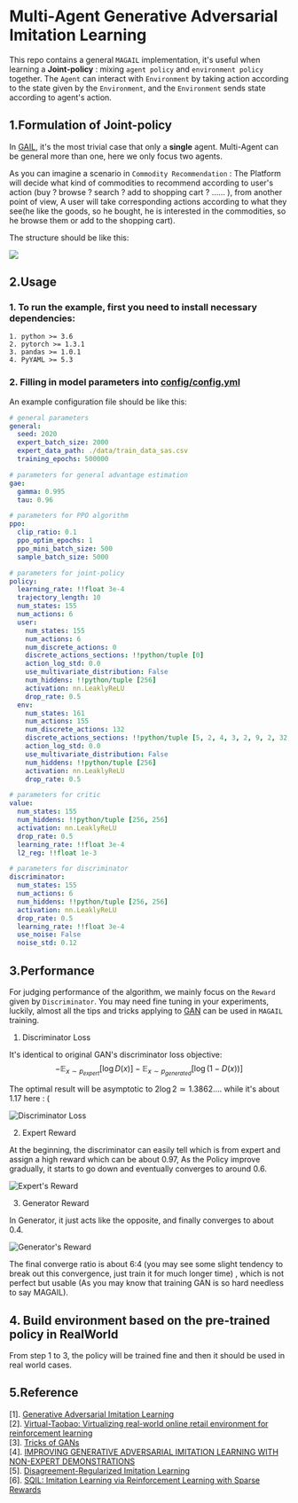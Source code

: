 # Multi-Agent Generative Adversarial Imitation Learning

   This repo contains a general `MAGAIL` implementation, it's useful when learning a **Joint-policy** : 
mixing `agent policy` and `environment policy` together.  The `Agent` can interact with `Environment` by taking action according to the state given by the `Environment`, 
and the `Environment` sends state according to agent's action.
   

## 1.Formulation of Joint-policy

   In [GAIL](https://arxiv.org/pdf/1606.03476.pdf), it's the most trivial case that only a **single** agent. Multi-Agent can be general more than one, here we only focus two agents.  

   As you can imagine a scenario in `Commodity Recommendation` :  The Platform will decide what kind of commodities to recommend according to user's action (buy ? browse ? search ? add to shopping cart ? ...... ),
from another point of view, A user will take corresponding actions according to what they see(he like the goods, so he bought, he is interested in the commodities, so he browse them or add to the shopping cart). 

The structure should be like this:

![](https://tva1.sinaimg.cn/large/00831rSTgy1gcxag8vihbj315c0c7dg4.jpg)


## 2.Usage

### 1. To run the example, first you need to install necessary dependencies:

```textmate
1. python >= 3.6
2. pytorch >= 1.3.1
3. pandas >= 1.0.1
4. PyYAML >= 5.3    
```
    
### 2. Filling in model parameters into [config/config.yml](config/config.yml)

An example configuration file should be like this:

```yaml
# general parameters
general:
  seed: 2020
  expert_batch_size: 2000
  expert_data_path: ./data/train_data_sas.csv
  training_epochs: 500000

# parameters for general advantage estimation
gae:
  gamma: 0.995
  tau: 0.96

# parameters for PPO algorithm
ppo:
  clip_ratio: 0.1
  ppo_optim_epochs: 1
  ppo_mini_batch_size: 500
  sample_batch_size: 5000

# parameters for joint-policy
policy:
  learning_rate: !!float 3e-4
  trajectory_length: 10
  num_states: 155
  num_actions: 6
  user:
    num_states: 155
    num_actions: 6
    num_discrete_actions: 0
    discrete_actions_sections: !!python/tuple [0]
    action_log_std: 0.0
    use_multivariate_distribution: False
    num_hiddens: !!python/tuple [256]
    activation: nn.LeaklyReLU
    drop_rate: 0.5
  env:
    num_states: 161
    num_actions: 155
    num_discrete_actions: 132
    discrete_actions_sections: !!python/tuple [5, 2, 4, 3, 2, 9, 2, 32, 35, 7, 2, 21, 2, 3, 3]
    action_log_std: 0.0
    use_multivariate_distribution: False
    num_hiddens: !!python/tuple [256]
    activation: nn.LeaklyReLU
    drop_rate: 0.5

# parameters for critic
value:
  num_states: 155
  num_hiddens: !!python/tuple [256, 256]
  activation: nn.LeaklyReLU
  drop_rate: 0.5
  learning_rate: !!float 3e-4
  l2_reg: !!float 1e-3

# parameters for discriminator
discriminator:
  num_states: 155
  num_actions: 6
  num_hiddens: !!python/tuple [256, 256]
  activation: nn.LeaklyReLU
  drop_rate: 0.5
  learning_rate: !!float 3e-4
  use_noise: False
  noise_std: 0.12

```

## 3.Performance

   For judging performance of the algorithm, we mainly focus on the `Reward` given by `Discriminator`. You may need fine tuning
in your experiments, luckily, almost all the tips and tricks applying to [GAN](https://papers.nips.cc/paper/5423-generative-adversarial-nets.pdf) can be used in `MAGAIL` training.

1. Discriminator Loss

It's identical to original GAN's discriminator loss objective:
$$
    - \mathbb E_{x \sim p_{expert}} \left[\log D(x)\right] - \mathbb E_{x \sim p_{generated}} \left[ \log (1 - D(x)) \right]
$$

The optimal result will be asymptotic to $2 \log 2 \simeq 1.3862....$ while it's about 1.17 here : (
 
![Discriminator Loss](https://tva1.sinaimg.cn/large/007S8ZIlly1ged6l1jgvgj31d20p2js9.jpg)

2. Expert Reward

At the beginning, the discriminator can easily tell which is from expert and assign a high reward which can be about 0.97, 
As the Policy improve gradually, it starts to go down and eventually converges to around 0.6.

![Expert's Reward](https://tva1.sinaimg.cn/large/007S8ZIlgy1ged6lxfcyrj31ck0oodgp.jpg)

3. Generator Reward

In Generator, it just acts like the opposite, and finally converges to about 0.4.

![Generator's Reward](https://tva1.sinaimg.cn/large/007S8ZIlgy1ged6mm6z1mj31cm0oomy8.jpg)

The final converge ratio is about 6:4 (you may see some slight tendency to break out this convergence, just train it for much longer time) , 
which is not perfect but usable (As you may know that training GAN is so hard needless to say MAGAIL).  


## 4. Build environment based on the pre-trained policy in RealWorld

From step 1 to 3, the policy will be trained fine and then it should be used in real world cases.

## 5.Reference

\[1\]. [Generative Adversarial Imitation Learning](https://arxiv.org/pdf/1606.03476.pdf)    
\[2\]. [Virtual-Taobao: Virtualizing real-world online retail environment for reinforcement learning](https://arxiv.org/pdf/1805.10000.pdf)  
\[3\]. [Tricks of GANs](https://lanpartis.github.io/deep%20learning/2018/03/12/tricks-of-gans.html)  
\[4\]. [IMPROVING GENERATIVE ADVERSARIAL IMITATION LEARNING WITH NON-EXPERT DEMONSTRATIONS](https://openreview.net/pdf?id=BJl65sA9tm)  
\[5\]. [Disagreement-Regularized Imitation Learning](https://openreview.net/forum?id=rkgbYyHtwB)  
\[6\]. [SQIL: Imitation Learning via Reinforcement Learning with Sparse Rewards](https://openreview.net/forum?id=S1xKd24twB)  